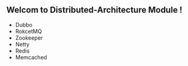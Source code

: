 ## Welcom to Distributed-Architecture Module !

- Dubbo
- RokcetMQ
- Zookeeper
- Netty
- Redis
- Memcached
